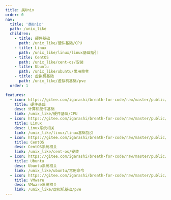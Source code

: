 ```yaml
---
title: 类Unix
order: 0
nav:
  title: '类Unix'
  path: /unix_like
  children:
    - title: 硬件基础
      path: /unix_like/硬件基础/CPU
    - title: Linux
      path: /unix_like/linux/linux基础指引
    - title: CentOS
      path: /unix_like/cent-os/安装
    - title: Ubuntu
      path: /unix_like/ubuntu/常用命令
    - title: 虚拟机基础
      path: /unix_like/虚拟机基础/pve
  order: 1

features:
  - icon: https://gitee.com/igarashi/breath-for-code/raw/master/public/img/linux.png
    title: 硬件基础
    desc: 计算机硬件基础
    link: /unix_like/硬件基础/CPU
  - icon: https://gitee.com/igarashi/breath-for-code/raw/master/public/img/linux.png
    title: Linux
    desc: Linux系统相关
    link: /unix_like/linux/linux基础指引
  - icon: https://gitee.com/igarashi/breath-for-code/raw/master/public/img/centos.png
    title: CentOS
    desc: CentOS系统相关
    link: /unix_like/cent-os/安装
  - icon: https://gitee.com/igarashi/breath-for-code/raw/master/public/img/ubuntu.png
    title: Ubuntu
    desc: Ubuntu系统相关
    link: /unix_like/ubuntu/常用命令
  - icon: https://gitee.com/igarashi/breath-for-code/raw/master/public/img/windows.png
    title: VMware
    desc: VMware系统相关
    link: /unix_like/虚拟机基础/pve
---
```

